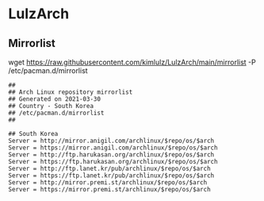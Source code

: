 # LulzArch

## Mirrorlist
wget https://raw.githubusercontent.com/kimlulz/LulzArch/main/mirrorlist -P /etc/pacman.d/mirrorlist

```
##
## Arch Linux repository mirrorlist
## Generated on 2021-03-30
## Country - South Korea
## /etc/pacman.d/mirrorlist
##

## South Korea
Server = http://mirror.anigil.com/archlinux/$repo/os/$arch
Server = https://mirror.anigil.com/archlinux/$repo/os/$arch
Server = http://ftp.harukasan.org/archlinux/$repo/os/$arch
Server = https://ftp.harukasan.org/archlinux/$repo/os/$arch
Server = http://ftp.lanet.kr/pub/archlinux/$repo/os/$arch
Server = https://ftp.lanet.kr/pub/archlinux/$repo/os/$arch
Server = http://mirror.premi.st/archlinux/$repo/os/$arch
Server = https://mirror.premi.st/archlinux/$repo/os/$arch
```
